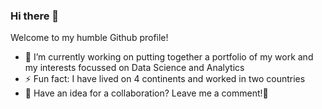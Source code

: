 ### Hi there 👋
Welcome to my humble Github profile!
- 🔭 I’m currently working on putting together a portfolio of my work and my interests focussed on Data Science and Analytics
- ⚡ Fun fact: I have lived on 4 continents and worked in two countries
- 🌱 Have an idea for a collaboration? Leave me a comment!💬

<!--
**HeleneLvS/HeleneLvS** is a ✨ _special_ ✨ repository because its `README.md` (this file) appears on your GitHub profile.

Here are some ideas to get you started:

- 🔭 I’m currently working on ...
- 🌱 I’m currently learning ...
- 👯 I’m looking to collaborate on ...
- 🤔 I’m looking for help with ...
- 💬 Ask me about ...
- 📫 How to reach me: ...
- 😄 Pronouns: ...
- ⚡ Fun fact: ...
-->
